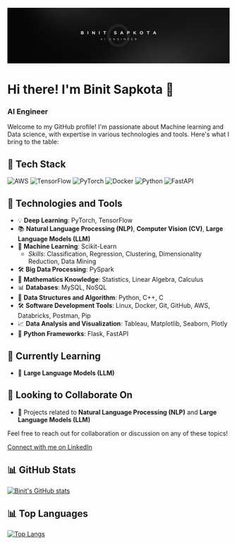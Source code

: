 ![Banner](https://github.com/MrBinit/MrBinit/blob/main/Black%20Gradient%20Minimalist%20Corporate%20Business%20Personal%20Profile%20New%20LinkedIn%20Banner.png)

# Hi there! I'm Binit Sapkota 👋

### AI Engineer

Welcome to my GitHub profile! I'm passionate about Machine learning and Data science, with expertise in various technologies and tools. Here's what I bring to the table:

## 🔧 Tech Stack
![AWS](https://img.shields.io/badge/AWS-232F3E?style=for-the-badge&logo=amazon-aws&logoColor=FF9900)
![TensorFlow](https://img.shields.io/badge/TensorFlow-FF6F00?style=for-the-badge&logo=tensorflow&logoColor=white)
![PyTorch](https://img.shields.io/badge/PyTorch-EE4C2C?style=for-the-badge&logo=pytorch&logoColor=white)
![Docker](https://img.shields.io/badge/Docker-2496ED?style=for-the-badge&logo=docker&logoColor=white)
![Python](https://img.shields.io/badge/Python-3776AB?style=for-the-badge&logo=python&logoColor=white)
![FastAPI](https://img.shields.io/badge/FastAPI-009688?style=for-the-badge&logo=fastapi&logoColor=white)

## 🔧 Technologies and Tools
- 💡 **Deep Learning**: PyTorch, TensorFlow
- 📚 **Natural Language Processing (NLP)**, **Computer Vision (CV)**, **Large Language Models (LLM)**
- 🤖 **Machine Learning**: Scikit-Learn
  - *Skills*: Classification, Regression, Clustering, Dimensionality Reduction, Data Mining
- 🛠️ **Big Data Processing**: PySpark
- 🧮 **Mathematics Knowledge**: Statistics, Linear Algebra, Calculus
- 📊 **Databases**: MySQL, NoSQL
- 🧠 **Data Structures and Algorithm**: Python, C++, C
- 🛠️ **Software Development Tools**: Linux, Docker, Git, GitHub, AWS, Databricks, Postman, Pip
- 📈 **Data Analysis and Visualization**: Tableau, Matplotlib, Seaborn, Plotly
- 🐍 **Python Frameworks**: Flask, FastAPI

## 🌱 Currently Learning
- 🚀 **Large Language Models (LLM)**

## 👯 Looking to Collaborate On
- 🤝 Projects related to **Natural Language Processing (NLP)** and **Large Language Models (LLM)**

Feel free to reach out for collaboration or discussion on any of these topics!

[Connect with me on LinkedIn](https://www.linkedin.com/in/mrbinit/)

## 📊 GitHub Stats
[![Binit's GitHub stats](https://github-readme-stats.vercel.app/api?username=MrBinit)](https://github.com/MrBinit/github-readme-stats)

## 📊 Top Languages
[![Top Langs](https://github-readme-stats.vercel.app/api/top-langs/?username=MrBinit&layout=compact)](https://github.com/MrBinit/github-readme-stats)
